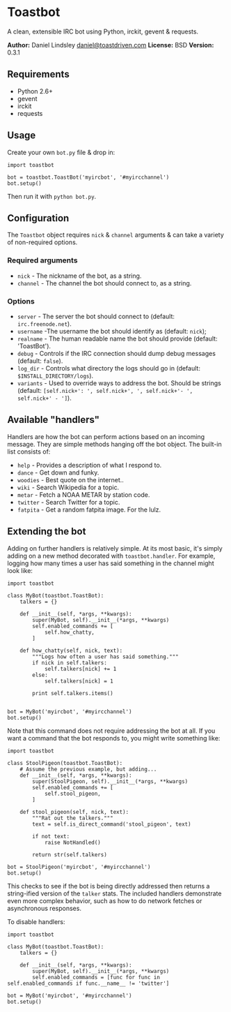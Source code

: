 Toastbot
========

A clean, extensible IRC bot using Python, irckit, gevent & requests.

**Author:** Daniel Lindsley <daniel@toastdriven.com>
**License:** BSD
**Version:** 0.3.1


Requirements
------------

* Python 2.6+
* gevent
* irckit
* requests


Usage
-----

Create your own ``bot.py`` file & drop in:

    import toastbot

    bot = toastbot.ToastBot('myircbot', '#myircchannel')
    bot.setup()

Then run it with ``python bot.py``.


Configuration
-------------

The ``Toastbot`` object requires ``nick`` & ``channel`` arguments & can take a
variety of non-required options.

### Required arguments

* ``nick`` - The nickname of the bot, as a string.
* ``channel`` - The channel the bot should connect to, as a string.

### Options

* ``server`` - The server the bot should connect to (default: ``irc.freenode.net``).
* ``username`` -The username the bot should identify as (default: ``nick``);
* ``realname`` - The human readable name the bot should provide (default: 'ToastBot').
* ``debug`` - Controls if the IRC connection should dump debug messages (default: ``false``).
* ``log_dir`` - Controls what directory the logs should go in (default: ``$INSTALL_DIRECTORY/logs``).
* ``variants`` - Used to override ways to address the bot. Should be strings (default: ``[self.nick+': ', self.nick+', ', self.nick+'- ', self.nick+' - ']``).


Available "handlers"
--------------------

Handlers are how the bot can perform actions based on an incoming message. They
are simple methods hanging off the bot object. The built-in list consists of:

* ``help`` - Provides a description of what I respond to.
* ``dance`` - Get down and funky.
* ``woodies`` - Best quote on the internet..
* ``wiki`` - Search Wikipedia for a topic.
* ``metar`` - Fetch a NOAA METAR by station code.
* ``twitter`` - Search Twitter for a topic.
* ``fatpita`` - Get a random fatpita image. For the lulz.


Extending the bot
-----------------

Adding on further handlers is relatively simple. At its most basic, it's simply
adding on a new method decorated with ``toastbot.handler``. For example, logging
how many times a user has said something in the channel might look like:

    import toastbot

    class MyBot(toastbot.ToastBot):
        talkers = {}

        def __init__(self, *args, **kwargs):
            super(MyBot, self).__init__(*args, **kwargs)
            self.enabled_commands += [
                self.how_chatty,
            ]

        def how_chatty(self, nick, text):
            """Logs how often a user has said something."""
            if nick in self.talkers:
                self.talkers[nick] += 1
            else:
                self.talkers[nick] = 1

            print self.talkers.items()


    bot = MyBot('myircbot', '#myircchannel')
    bot.setup()

Note that this command does not require addressing the bot at all. If you want
a command that the bot responds to, you might write something like:

    import toastbot

    class StoolPigeon(toastbot.ToastBot):
        # Assume the previous example, but adding...
        def __init__(self, *args, **kwargs):
            super(StoolPigeon, self).__init__(*args, **kwargs)
            self.enabled_commands += [
                self.stool_pigeon,
            ]

        def stool_pigeon(self, nick, text):
            """Rat out the talkers."""
            text = self.is_direct_command('stool_pigeon', text)

            if not text:
                raise NotHandled()

            return str(self.talkers)

    bot = StoolPigeon('myircbot', '#myircchannel')
    bot.setup()

This checks to see if the bot is being directly addressed then returns a
string-ified version of the ``talker`` stats. The included handlers demonstrate
even more complex behavior, such as how to do network fetches or asynchronous
responses.

To disable handlers:

    import toastbot

    class MyBot(toastbot.ToastBot):
        talkers = {}

        def __init__(self, *args, **kwargs):
            super(MyBot, self).__init__(*args, **kwargs)
            self.enabled_commands = [func for func in self.enabled_commands if func.__name__ != 'twitter']

    bot = MyBot('myircbot', '#myircchannel')
    bot.setup()
